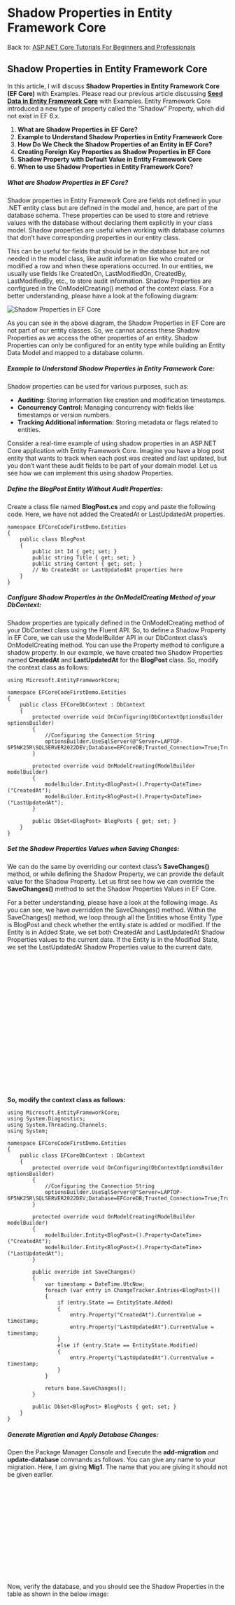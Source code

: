 # Shadow Properties in Entity Framework Core

Back to: [ASP.NET Core Tutorials For Beginners and Professionals](https://dotnettutorials.net/course/asp-net-core-tutorials/)

## **Shadow Properties in Entity Framework Core**

In this article, I will discuss **Shadow Properties in Entity Framework Core (EF Core)** with Examples. Please read our previous article discussing [**Seed Data in Entity Framework Core**](https://dotnettutorials.net/lesson/seed-data-in-entity-framework-core/) with Examples. Entity Framework Core introduced a new type of property called the “Shadow” Property, which did not exist in EF 6.x.

1. **What are Shadow Properties in EF Core?**
2. **Example to Understand Shadow Properties in Entity Framework Core**
3. **How Do We Check the Shadow Properties of an Entity in EF Core?**
4. **Creating Foreign Key Properties as Shadow Properties in EF Core**
5. **Shadow Property with Default Value in Entity Framework Core**
6. **When to use Shadow Properties in Entity Framework Core?**

##### **What are Shadow Properties in EF Core?**

Shadow properties in Entity Framework Core are fields not defined in your .NET entity class but are defined in the model and, hence, are part of the database schema. These properties can be used to store and retrieve values with the database without declaring them explicitly in your class model. Shadow properties are useful when working with database columns that don’t have corresponding properties in our entity class. 

This can be useful for fields that should be in the database but are not needed in the model class, like audit information like who created or modified a row and when these operations occurred. In our entities, we usually use fields like CreatedOn, LastModifiedOn, CreatedBy, LastModifiedBy, etc., to store audit information. Shadow Properties are configured in the OnModelCreating() method of the context class. For a better understanding, please have a look at the following diagram:

![Shadow Properties in EF Core](https://dotnettutorials.net/wp-content/uploads/2023/11/word-image-44479-1.png "Shadow Properties in EF Core")

As you can see in the above diagram, the Shadow Properties in EF Core are not part of our entity classes. So, we cannot access these Shadow Properties as we access the other properties of an entity. Shadow Properties can only be configured for an entity type while building an Entity Data Model and mapped to a database column.

##### **Example to Understand Shadow Properties in Entity Framework Core:**

Shadow properties can be used for various purposes, such as:

- **Auditing**: Storing information like creation and modification timestamps.
- **Concurrency Control:** Managing concurrency with fields like timestamps or version numbers.
- **Tracking Additional information:** Storing metadata or flags related to entities.

Consider a real-time example of using shadow properties in an ASP.NET Core application with Entity Framework Core. Imagine you have a blog post entity that wants to track when each post was created and last updated, but you don’t want these audit fields to be part of your domain model. Let us see how we can implement this using shadow Properties.

##### **Define the BlogPost Entity Without Audit Properties:**

Create a class file named **BlogPost.cs** and copy and paste the following code. Here, we have not added the CreatedAt or LastUpdatedAt properties.

```
namespace EFCoreCodeFirstDemo.Entities
{
    public class BlogPost
    {
        public int Id { get; set; }
        public string Title { get; set; }
        public string Content { get; set; }
        // No CreatedAt or LastUpdatedAt properties here
    }
}
```

##### **Configure Shadow Properties in the OnModelCreating Method of your DbContext:**

Shadow properties are typically defined in the OnModelCreating method of your DbContext class using the Fluent API. So, to define a Shadow Property in EF Core, we can use the ModelBuilder API in our DbContext class’s OnModelCreating method. You can use the Property method to configure a shadow property. In our example, we have created two Shadow Properties named **CreatedAt** and **LastUpdatedAt** for the **BlogPost** class. So, modify the context class as follows:

```
using Microsoft.EntityFrameworkCore;

namespace EFCoreCodeFirstDemo.Entities
{
    public class EFCoreDbContext : DbContext
    {
        protected override void OnConfiguring(DbContextOptionsBuilder optionsBuilder)
        {
            //Configuring the Connection String
            optionsBuilder.UseSqlServer(@"Server=LAPTOP-6P5NK25R\SQLSERVER2022DEV;Database=EFCoreDB;Trusted_Connection=True;TrustServerCertificate=True;");
        }

        protected override void OnModelCreating(ModelBuilder modelBuilder)
        {
            modelBuilder.Entity<BlogPost>().Property<DateTime>("CreatedAt");
            modelBuilder.Entity<BlogPost>().Property<DateTime>("LastUpdatedAt");
        }

        public DbSet<BlogPost> BlogPosts { get; set; }
    }
}
```

##### **Set the Shadow Properties Values when Saving Changes:**

We can do the same by overriding our context class’s **SaveChanges()** method, or while defining the Shadow Property, we can provide the default value for the Shadow Property. Let us first see how we can override the **SaveChanges()** method to set the Shadow Properties Values in EF Core.

For a better understanding, please have a look at the following image. As you can see, we have overridden the SaveChanges() method. Within the SaveChanges() method, we loop through all the Entities whose Entity Type is BlogPost and check whether the entity state is added or modified. If the Entity is in Added State, we set both CreatedAt and LastUpdatedAt Shadow Properties values to the current date. If the Entity is in the Modified State, we set the LastUpdatedAt Shadow Properties value to the current date.

**![Example to Understand Shadow Properties in Entity Framework Core](data:image/svg+xml,%3Csvg%20xmlns=%22http://www.w3.org/2000/svg%22%20width=%22868%22%20height=%22525%22%3E%3C/svg%3E "Example to Understand Shadow Properties in Entity Framework Core")**

**So, modify the context class as follows:**

```
using Microsoft.EntityFrameworkCore;
using System.Diagnostics;
using System.Threading.Channels;
using System;

namespace EFCoreCodeFirstDemo.Entities
{
    public class EFCoreDbContext : DbContext
    {
        protected override void OnConfiguring(DbContextOptionsBuilder optionsBuilder)
        {
            //Configuring the Connection String
            optionsBuilder.UseSqlServer(@"Server=LAPTOP-6P5NK25R\SQLSERVER2022DEV;Database=EFCoreDB;Trusted_Connection=True;TrustServerCertificate=True;");
        }

        protected override void OnModelCreating(ModelBuilder modelBuilder)
        {
            modelBuilder.Entity<BlogPost>().Property<DateTime>("CreatedAt");
            modelBuilder.Entity<BlogPost>().Property<DateTime>("LastUpdatedAt");
        }
            
        public override int SaveChanges()
        {
            var timestamp = DateTime.UtcNow;
            foreach (var entry in ChangeTracker.Entries<BlogPost>())
            {
                if (entry.State == EntityState.Added)
                {
                    entry.Property("CreatedAt").CurrentValue = timestamp;
                    entry.Property("LastUpdatedAt").CurrentValue = timestamp;
                }
                else if (entry.State == EntityState.Modified)
                {
                    entry.Property("LastUpdatedAt").CurrentValue = timestamp;
                }
            }

            return base.SaveChanges();
        }

        public DbSet<BlogPost> BlogPosts { get; set; }
    }
}
```

##### **Generate Migration and Apply Database Changes:**

Open the Package Manager Console and Execute the **add-migration** and **update-database** commands as follows. You can give any name to your migration. Here, I am giving **Mig1**. The name that you are giving it should not be given earlier.

![Generate Migration and Apply Database Changes](data:image/svg+xml,%3Csvg%20xmlns=%22http://www.w3.org/2000/svg%22%20width=%22853%22%20height=%22356%22%3E%3C/svg%3E "Generate Migration and Apply Database Changes")

Now, verify the database, and you should see the Shadow Properties in the table as shown in the below image:

![Shadow Properties in Entity Framework Core](data:image/svg+xml,%3Csvg%20xmlns=%22http://www.w3.org/2000/svg%22%20width=%22405%22%20height=%22345%22%3E%3C/svg%3E "Shadow Properties in Entity Framework Core")

##### **Save BlogPosts with Shadow Properties:**

When you add or update a BlogPost, Entity Framework Core will automatically handle the shadow properties for us. Entity Framework Core will update the “CreatedAt” and “UpdatedAt” shadow property values in the database. For a better understanding, please modify the Program class as follows:

```
using EFCoreCodeFirstDemo.Entities;
namespace EFCoreCodeFirstDemo
{
    public class Program
    {
        static async Task Main(string[] args)
        {
            try
            {
                var blogPost = new BlogPost
                {
                    Title = "EF Core",
                    Content = "IT is an ORM Framework"
                };

                using var context = new EFCoreDbContext();

                context.BlogPosts.Add(blogPost);
                context.SaveChanges();
                Console.WriteLine("New BlogPost Added..");
                // Entity Framework Core will set the "CreatedAt" and "LastUpdatedAt" Shadow Properties Value

                blogPost.Content = "Entity Framework Core is Updated";
                context.SaveChanges();
                // Entity Framework Core will update the "LastUpdatedAt" shadow property value.

                Console.WriteLine("BlogPost Updated..");
                Console.Read();
            }

            catch (Exception ex)
            {
                Console.WriteLine($"Error: {ex.Message}");
            }
        }
    }
}
```

###### **Output:**

**![Save BlogPosts with Shadow Properties](data:image/svg+xml,%3Csvg%20xmlns=%22http://www.w3.org/2000/svg%22%20width=%22248%22%20height=%2258%22%3E%3C/svg%3E "Save BlogPosts with Shadow Properties")**

Now, verify the BlogPosts database table, and you should see the following with the Shadow Properties:

**![Shadow Properties in Entity Framework Core with Examples](data:image/svg+xml,%3Csvg%20xmlns=%22http://www.w3.org/2000/svg%22%20width=%221076%22%20height=%22178%22%3E%3C/svg%3E "Shadow Properties in Entity Framework Core with Examples")**

##### **Querying the BlogPost Entity, Including the Shadow Properties:**

Now, our BlogPost entity does not contain the Shadow Properties. Let us see how we can retrieve the BlogPost data and the Shadow Properties. We can access the Shadow Properties using the **EF.Property** function. For a better understanding, please modify the Program class as follows:

```
using EFCoreCodeFirstDemo.Entities;
using Microsoft.EntityFrameworkCore;

namespace EFCoreCodeFirstDemo
{
    public class Program
    {
        static async Task Main(string[] args)
        {
            try
            {
                using var context = new EFCoreDbContext();

                var blogPostsWithAudit = context.BlogPosts
                                .Select(bp => new
                                {
                                    Title = bp.Title,
                                    Content = bp.Content,
                                    CreatedAt = EF.Property<DateTime>(bp, "CreatedAt"),
                                    LastUpdatedAt = EF.Property<DateTime>(bp, "LastUpdatedAt")
                                })
                                .ToList();

                foreach (var blogPost in blogPostsWithAudit)
                {
                    Console.WriteLine($"Title: {blogPost.Title}, CreatedAt: {blogPost.CreatedAt}, LastUpdatedAt:{blogPost.LastUpdatedAt}");
                    Console.WriteLine($"\tContent: {blogPost.Content}");
                }

                Console.Read();
            }

            catch (Exception ex)
            {
                Console.WriteLine($"Error: {ex.Message}");
            }
        }
    }
}
```

###### **Output:**

**![Querying the BlogPost Entity, Including the Shadow Properties](data:image/svg+xml,%3Csvg%20xmlns=%22http://www.w3.org/2000/svg%22%20width=%22982%22%20height=%2252%22%3E%3C/svg%3E "Querying the BlogPost Entity, Including the Shadow Properties")**

**Note:** In our example, the BlogPost class doesn’t contain CreatedAt or LastUpdatedAt properties, but they are part of the BlogPosts table in the database. When we add or update a BlogPost, the SaveChanges method sets these shadow properties automatically. When querying, we can still retrieve these values even though they are not part of the BlogPost class using the **EF.Property** method.

##### **How Do We Check the Shadow Properties of an Entity in EF Core?**

In Entity Framework Core, we can inspect an entity’s shadow properties at runtime using the DbContext and its associated ChangeTracker. Here’s how you can check for shadow properties:

- **Retrieve the Entry for the Entity:** Use the DbContext.Entry method to get the EntityEntry for the entity you’re interested in.
- **Use the Metadata Property:** The EntityEntry has a Metadata property that provides access to metadata about the entity, including information on shadow properties.
- **Iterate Over Properties:** You can then iterate over the Metadata.GetProperties() collection and check for properties that are shadow properties using the IsShadowProperty flag.

Here’s an example of how to write a method that prints out the names of all shadow properties for a given entity:

```
using EFCoreCodeFirstDemo.Entities;
using Microsoft.EntityFrameworkCore;

namespace EFCoreCodeFirstDemo
{
    public class Program
    {
        static async Task Main(string[] args)
        {
            try
            {
                var blogPost = new BlogPost
                {
                    Title = "EF Core",
                    Content = "IT is an ORM Framework"
                };

                using var context = new EFCoreDbContext();

                context.BlogPosts.Add(blogPost);
                context.SaveChanges();

                // Assuming you have a DbContext instance named context
                PrintShadowProperties(context, blogPost);

                Console.Read();
            }

            catch (Exception ex)
            {
                Console.WriteLine($"Error: {ex.Message}");
            }
        }

        public static void PrintShadowProperties<TEntity>(DbContext context, TEntity entity) where TEntity : class
        {
            var entry = context.Entry(entity);
            var shadowProperties = entry.Metadata.GetProperties()
                                                .Where(p => p.IsShadowProperty())
                                                .Select(p => p.Name);

            Console.WriteLine($"Shadow Properties for {typeof(TEntity).Name}:");
            foreach (var propName in shadowProperties)
            {
                Console.WriteLine(propName);
            }
        }
    }
}
```

###### **Output:**

**![How Do We Check the Shadow Properties of an Entity in EF Core?](data:image/svg+xml,%3Csvg%20xmlns=%22http://www.w3.org/2000/svg%22%20width=%22387%22%20height=%2272%22%3E%3C/svg%3E "How Do We Check the Shadow Properties of an Entity in EF Core?")**

##### **Creating Foreign Key Properties as Shadow Properties in EF Core:**

Let’s create an example where we have two entities, Blog and Post, and we will configure a shadow property to act as a foreign key from Post to Blog without including the foreign key property in the Post class. Here’s how you could set up the foreign key as a shadow property in Entity Framework Core:

###### **Define the Blog and Post entities without foreign key properties:**

```
namespace EFCoreCodeFirstDemo.Entities
{
    public class Blog
    {
        public int BlogId { get; set; }
        public string Url { get; set; }
        public List<Post> Posts { get; set; }
    }

    public class Post
    {
        public int PostId { get; set; }
        public string Title { get; set; }
        public string Content { get; set; }
        // No BlogId foreign key property here
        public Blog Blog { get; set; }
    }
}
```

###### **Configure the shadow foreign key property in the OnModelCreating method:**

```
using Microsoft.EntityFrameworkCore;
namespace EFCoreCodeFirstDemo.Entities
{
    public class EFCoreDbContext : DbContext
    {
        protected override void OnConfiguring(DbContextOptionsBuilder optionsBuilder)
        {
            //Configuring the Connection String
            optionsBuilder.UseSqlServer(@"Server=LAPTOP-6P5NK25R\SQLSERVER2022DEV;Database=EFCoreDB;Trusted_Connection=True;TrustServerCertificate=True;");
        }

        protected override void OnModelCreating(ModelBuilder modelBuilder)
        {
            modelBuilder.Entity<Post>()
              .HasOne(p => p.Blog)
              .WithMany(b => b.Posts)
              .HasForeignKey("BlogId"); // Configure BlogId as a shadow property
        }
       
        public DbSet<Blog> Blogs { get; set; }
        public DbSet<Post> Posts { get; set; }
    }
}
```

###### **Setting the shadow foreign key value when adding a new Post:**

```
using EFCoreCodeFirstDemo.Entities;
namespace EFCoreCodeFirstDemo
{
    public class Program
    {
        static async Task Main(string[] args)
        {
            try
            {
                using var context = new EFCoreDbContext();

                var blog = new Blog { Url = "http://dotnettutorials.net" };
                context.Blogs.Add(blog);
                context.SaveChanges();

                var post = new Post { Title = "Hello World", Content = "Welcome to my Blog!" };
                context.Posts.Add(post);

                // Set the shadow foreign key value
                context.Entry(post).Property("BlogId").CurrentValue = blog.BlogId;
                context.SaveChanges();

                Console.Read();
            }

            catch (Exception ex)
            {
                Console.WriteLine($"Error: {ex.Message}");
            }
        }
    }
}
```

###### **Using the shadow foreign key property in a query:**

```
using EFCoreCodeFirstDemo.Entities;
using Microsoft.EntityFrameworkCore;

namespace EFCoreCodeFirstDemo
{
    public class Program
    {
        static async Task Main(string[] args)
        {
            try
            {
                using var context = new EFCoreDbContext();

                var postsWithBlogs = context.Posts
                            .Select(p => new
                            {
                                Post = p,
                                BlogId = EF.Property<int>(p, "BlogId") // Access the shadow property
                            })
                            .ToList();

                Console.Read();
            }

            catch (Exception ex)
            {
                Console.WriteLine($"Error: {ex.Message}");
            }
        }
    }
}
```

In this example, the Post class does not contain a BlogId property but is part of the Posts table in the database as a shadow property. This allows us to have a clean domain model without the foreign key property while still being able to set and retrieve the foreign key value using EF Core functionalities.

##### **Shadow Property with Default Value in EF Core**

In Entity Framework Core, we can configure shadow properties with a default value using the Fluent API. This can be useful for columns that should always start with a specific value when a new record is created, such as a default state, creation date, or a flag. Here’s an example of how to set up a shadow property with a default value:

###### **Define your entity without the property you want as a shadow property:**

```
namespace EFCoreCodeFirstDemo.Entities
{
    public class User
    {
        public int UserId { get; set; }
        public string Name { get; set; }
        // IsActive is not included here, it will be a shadow property with a default value
    }
}
```

###### **Configure the shadow property and its default value in the OnModelCreating method:**

```
using Microsoft.EntityFrameworkCore;
namespace EFCoreCodeFirstDemo.Entities
{
    public class EFCoreDbContext : DbContext
    {
        protected override void OnConfiguring(DbContextOptionsBuilder optionsBuilder)
        {
            //Configuring the Connection String
            optionsBuilder.UseSqlServer(@"Server=LAPTOP-6P5NK25R\SQLSERVER2022DEV;Database=EFCoreDB;Trusted_Connection=True;TrustServerCertificate=True;");
        }

        protected override void OnModelCreating(ModelBuilder modelBuilder)
        {
            modelBuilder.Entity<User>().Property<bool>("IsActive").HasDefaultValue(true);
        }

        public DbSet<User> Users { get; set; }
    }
}
```

In this example, we are creating a User entity and a corresponding IsActive shadow property that isn’t defined in the User class but is expected to be in the database table. The HasDefaultValue method sets the default value for the shadow property. In this case, when a new User is added to the database if the IsActive value isn’t explicitly set, it will default to true.

###### **Adding a new User Without Setting the Shadow Property:**

```
using EFCoreCodeFirstDemo.Entities;
namespace EFCoreCodeFirstDemo
{
    public class Program
    {
        static async Task Main(string[] args)
        {
            try
            {
                using var context = new EFCoreDbContext();
                var user = new User { Name = "Pranaya Rout" };
                context.Users.Add(user);
                context.SaveChanges();

                Console.Read();
            }

            catch (Exception ex)
            {
                Console.WriteLine($"Error: {ex.Message}");
            }
        }
    }
}
```

In the above code, when the SaveChanges method is called, EF Core will insert a new User with the IsActive property set to true by default in the database.

###### **Querying the Shadow Property Value:**

```
using EFCoreCodeFirstDemo.Entities;
using Microsoft.EntityFrameworkCore;

namespace EFCoreCodeFirstDemo
{
    public class Program
    {
        static async Task Main(string[] args)
        {
            try
            {
                using var context = new EFCoreDbContext();
                var usersWithStatus = context.Users
                             .Select(u => new
                             {
                                 User = u,
                                 IsActive = EF.Property<bool>(u, "IsActive") // Access the shadow property
                             })
                             .ToList();

                Console.Read();
            }

            catch (Exception ex)
            {
                Console.WriteLine($"Error: {ex.Message}");
            }
        }
    }
}
```

This LINQ query includes the shadow property IsActive in the result set using the **EF.Property<T>** method. This allows you to read the value of the shadow property even though it’s not part of your entity class. 

##### **When to use Shadow Properties in Entity Framework Core?**

Shadow properties in Entity Framework Core are useful in various scenarios:

- **Auditing:** Shadow properties are often used for audit data, like when an entity was created or last modified. This keeps audit details out from the domain model but still in the database.
- **Querying:** You can query shadow properties using LINQ, but you must use the **EF.Property** static method to refer to them in your queries.
- **Migrations:** When you add or change shadow properties, you must create a new migration to update the database schema.
- **Data Models and Mappings:** Note that shadow properties are part of the EF model, but they won’t be visible in your C# data models. This can sometimes make it harder to understand the complete data model just by looking at the classes.
- **Model Clarity:** While useful, overuse of shadow properties can lead to a less transparent model, where significant parts of the data model are not immediately visible in the code.
- **Database Provider Compatibility:** Ensure that any default values or behaviors you set for shadow properties are compatible with your database provider.
- **Modeling Database Concerns:** Sometimes, there are columns in a database table that have no direct relevance to the domain model’s behavior or business logic but are necessary for database operations or constraints. These can be handled as shadow properties.
- **Encapsulation:** When you want to keep certain data private to the entity and not expose it to the domain directly, shadow properties can be useful. They allow the data to be stored and retrieved without defining it in the domain model.
- **Soft Delete:** A shadow property can hold this flag in scenarios where you do not delete records but mark them as deleted with a flag.

In the next article, I will discuss [**Global Query Filters in Entity Framework Core**](https://dotnettutorials.net/lesson/global-query-filters-in-entity-framework-core/) with Examples. In this article, I try to explain **Shadow Properties in Entity Framework Core (EF Core)** with Examples. I hope you enjoy this Shadow Properties in EF Core article.

[![dotnettutorials 1280x720](data:image/svg+xml,%3Csvg%20xmlns=%22http://www.w3.org/2000/svg%22%20width=%221280%22%20height=%22720%22%3E%3C/svg%3E)](https://dotnettutorials.net/pranaya-rout/)

[Dot Net Tutorials](https://dotnettutorials.net/pranaya-rout/)

**About the Author: Pranaya Rout**

Pranaya Rout has published more than 3,000 articles in his 11-year career. Pranaya Rout has very good experience with Microsoft Technologies, Including C#, VB, ASP.NET MVC, ASP.NET Web API, EF, EF Core, ADO.NET, LINQ, SQL Server, MYSQL, Oracle, ASP.NET Core, Cloud Computing, Microservices, Design Patterns and still learning new technologies.

https://www.facebook.com/tutorialsdotnet/http://www.linkedin.com/in/pranaya-routhttps://twitter.com/RoutPranayahttps://www.youtube.com/@DotNetTutorialshttps://wa.me/917021801173https://t.me/dotnettutorials

[Previous Lesson
Seed Data in Entity Framework Core
Lesson 50 within section Entity Framework Core.](https://dotnettutorials.net/lesson/seed-data-in-entity-framework-core/)

[Next Lesson
Global Query Filters in Entity Framework Core
Lesson 52 within section Entity Framework Core.](https://dotnettutorials.net/lesson/global-query-filters-in-entity-framework-core/)

### Leave a Reply [Cancel reply](/lesson/shadow-properties-in-entity-framework-core/#respond)

Your email address will not be published. Required fields are marked \*

Comment \* 

Name\*

Email\*

Website

---